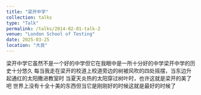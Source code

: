 ```yaml
---
title: "梁开中学"
collection: talks
type: "Talk"
permalink: /talks/2014-02-01-talk-2
venue: "London School of Testing"
date: 2025-03-25
location: "大良"
---
```


梁开中学它虽然不是一个好的中学但它在我眼中是一所十分好的中学梁开中学的历史十分悠久
每当我走在梁开的校道上校道旁边的树被风吹的四处摇摆，当东边升起通红的太阳撒进教室时
当夏天炎热的太阳穿过树叶时，也许这就是梁开的美了吧
世界上没有十全十美的东西但当它是刚刚好的时候这就是最好的时候了
